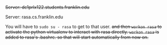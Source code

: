  ~~Server: dc1prlx122.students.franklin.edu~~ 
 
Server: rasa.cs.franklin.edu

You will have to `sudo su - rasa` to get to that user.
~~and then `workon rasa` to activate the python virtualenv to interact with rasa directly. `workon rasa` is added to rasa's .bashrc. so that will start automatically from now on.~~
